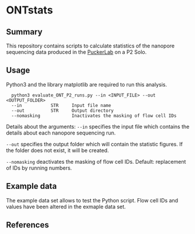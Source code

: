 # ONTstats
## Summary
This repository contains scripts to calculate statistics of the nanopore sequencing data produced in the [PuckerLab](https://www.izmb.uni-bonn.de/en/pbb) on a P2 Solo.

## Usage
Python3 and the library matplotlib are required to run this analysis.

```
  python3 evaluate_ONT_P2_runs.py --in <INPUT_FILE> --out <OUTPUT_FOLDER>
  --in           STR     Input file name
  --out          STR     Output directory
  --nomasking            Inactivates the masking of flow cell IDs
```

Details about the arguments:
`--in` specifies the input file which contains the details about each nanopore sequencing run.

`--out` specifies the output folder which will contain the statistic figures. If the folder does not exist, it will be created.

`--nomasking` deactivates the masking of flow cell IDs. Default: replacement of IDs by running numbers.

## Example data
The example data set allows to test the Python script. Flow cell IDs and values have been altered in the exmaple data set.

## References

